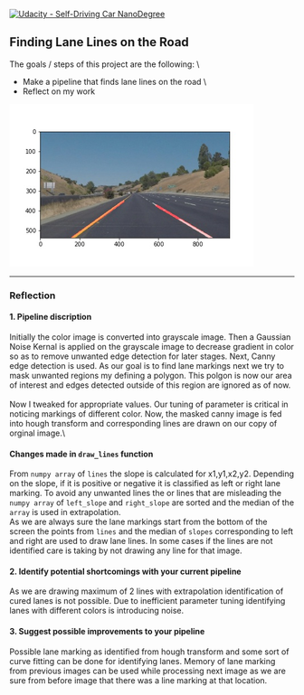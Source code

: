[![Udacity - Self-Driving Car NanoDegree](https://s3.amazonaws.com/udacity-sdc/github/shield-carnd.svg)](http://www.udacity.com/drive)

**Finding Lane Lines on the Road** 
---

The goals / steps of this project are the following:
\
* Make a pipeline that finds lane lines on the road
\
* Reflect on my work


[//]: # (Image References)

[image1]: ./test_images_output/solidYellowCurve2.jpg
![After processing the image][image1]

---

### Reflection

#### 1. Pipeline discription

Initially the color image is converted into grayscale image. Then a Gaussian Noise Kernal is applied 
on the grayscale image to decrease gradient in color so as to remove unwanted edge detection for later 
stages. Next, Canny edge detection is used. As our goal is to find lane markings next we try to mask
unwanted regions my defining a polygon. This polgon is now our area of interest and edges detected outside 
of this region are ignored as of now.\
\
Now I tweaked for appropriate values. Our tuning of parameter is critical in noticing markings of different color. Now, the masked canny image is fed into hough transform and corresponding lines are drawn on our copy 
of orginal image.\


#### Changes made in `draw_lines` function

From `numpy array` of `lines` the slope is calculated for x1,y1,x2,y2. Depending on the slope,
if it is positive or negative it is classified as left or right lane marking. To avoid any unwanted lines
the or lines that are misleading the `numpy array` of `left_slope` and `right_slope` are sorted and the median
of the `array` is used in extrapolation.\
As we are always sure the lane markings start from the bottom of the screen the points from `lines` and the median of `slopes` corresponding to left and right are used to draw lane lines. In some cases if the lines are 
not identified care is taking by not drawing any line for that image.





#### 2. Identify potential shortcomings with your current pipeline

As we are drawing maximum of 2 lines with extrapolation identification of cured lanes is not possible.
Due to inefficient parameter tuning identifying lanes with different colors is introducing noise.


#### 3. Suggest possible improvements to your pipeline

Possible lane marking as identified from hough transform and some sort of curve fitting can be done for identifying lanes. Memory of lane marking from previous images can be used while processing next image as
we are sure from before image that there was a line marking at that location.
